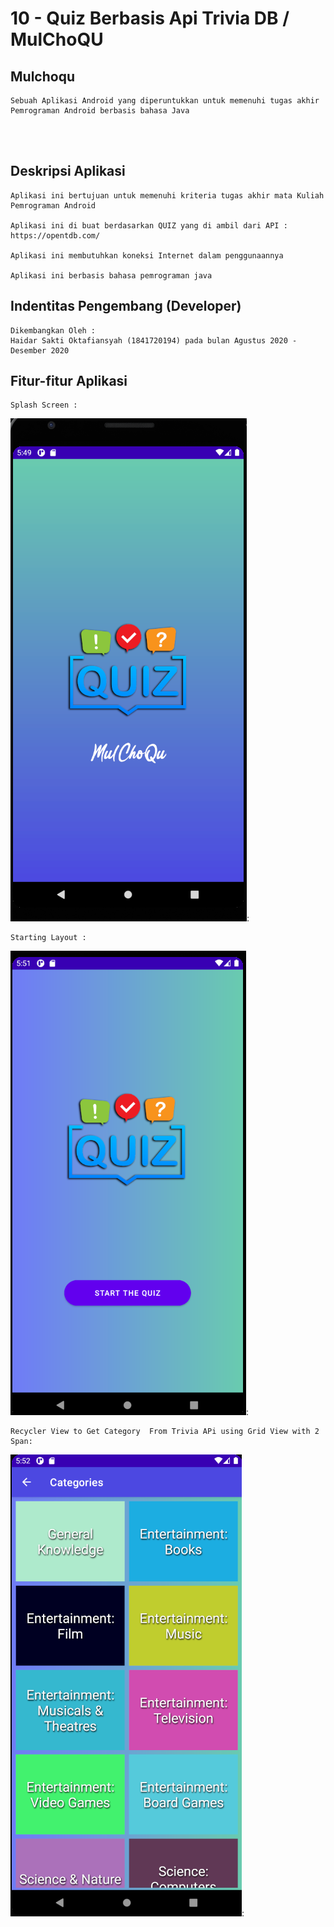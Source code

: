 # 10 - Quiz Berbasis Api Trivia DB / MulChoQU

## Mulchoqu

    Sebuah Aplikasi Android yang diperuntukkan untuk memenuhi tugas akhir Pemrograman Android berbasis bahasa Java 

<br/><br/>

## Deskripsi Aplikasi

    Aplikasi ini bertujuan untuk memenuhi kriteria tugas akhir mata Kuliah Pemrograman Android 

    Aplikasi ini di buat berdasarkan QUIZ yang di ambil dari API :
    https://opentdb.com/

    Aplikasi ini membutuhkan koneksi Internet dalam penggunaannya

    Aplikasi ini berbasis bahasa pemrograman java

## Indentitas Pengembang (Developer)

    Dikembangkan Oleh :
    Haidar Sakti Oktafiansyah (1841720194) pada bulan Agustus 2020 - Desember 2020

## Fitur-fitur Aplikasi

    Splash Screen :

![2](img/Screenshot_1.png):

    Starting Layout :

![2](img/Screenshot_2.png):

    Recycler View to Get Category  From Trivia APi using Grid View with 2 Span:

![2](img/Screenshot_3.png):
